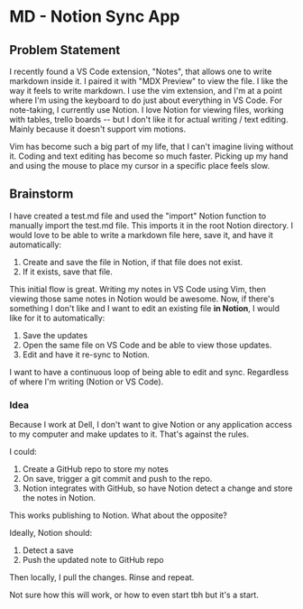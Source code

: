 # MD - Notion Sync App

## Problem Statement

I recently found a VS Code extension, "Notes", that allows one to write markdown inside it. I paired it with "MDX Preview" to view the file. I like the way it feels to write markdown. I use the vim extension, and I'm at a point where I'm using the keyboard to do just about everything in VS Code. For note-taking, I currently use Notion. I love Notion for viewing files, working with tables, trello boards -- but I don't like it for actual writing / text editing. Mainly because it doesn't support vim motions.

Vim has become such a big part of my life, that I can't imagine living without it. Coding and text editing has become so much faster. Picking up my hand and using the mouse to place my cursor in a specific place feels slow.

## Brainstorm

I have created a test.md file and used the "import" Notion function to manually import the test.md file. This imports it in the root Notion directory. I would love to be able to write a markdown file here, save it, and have it automatically:

1. Create and save the file in Notion, if that file does not exist.
2. If it exists, save that file.

This initial flow is great. Writing my notes in VS Code using Vim, then viewing those same notes in Notion would be awesome. Now, if there's something I don't like and I want to edit an existing file **in Notion**, I would like for it to automatically:

1. Save the updates
2. Open the same file on VS Code and be able to view those updates.
3. Edit and have it re-sync to Notion.

I want to have a continuous loop of being able to edit and sync. Regardless of where I'm writing (Notion or VS Code).

### Idea

Because I work at Dell, I don't want to give Notion or any application access to my computer and make updates to it. That's against the rules.

I could:

1. Create a GitHub repo to store my notes
2. On save, trigger a git commit and push to the repo.
3. Notion integrates with GitHub, so have Notion detect a change and store the notes in Notion.

This works publishing to Notion. What about the opposite?

Ideally, Notion should:

1. Detect a save
2. Push the updated note to GitHub repo

Then locally, I pull the changes. Rinse and repeat.

Not sure how this will work, or how to even start tbh but it's a start.
